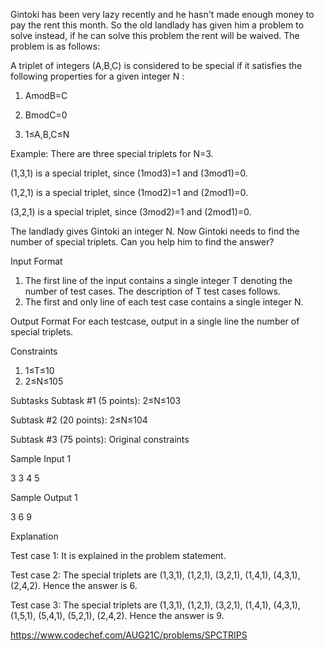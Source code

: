 Gintoki has been very lazy recently and he hasn't made enough money to pay the rent this month. So the old landlady has given him a problem to solve instead, if he can solve this problem the rent will be waived. The problem is as follows:

A triplet of integers (A,B,C) is considered to be special if it satisfies the following properties for a given integer N :

1) AmodB=C

2) BmodC=0

3) 1≤A,B,C≤N

Example: There are three special triplets for N=3. 

(1,3,1) is a special triplet, since (1mod3)=1 and (3mod1)=0. 

(1,2,1) is a special triplet, since (1mod2)=1 and (2mod1)=0.

(3,2,1) is a special triplet, since (3mod2)=1 and (2mod1)=0.

The landlady gives Gintoki an integer N. Now Gintoki needs to find the number of special triplets. Can you help him to find the answer?

Input Format
1.  The first line of the input contains a single integer T denoting the number of test cases. The description of T test cases follows.
2.  The first and only line of each test case contains a single integer N.

Output Format
For each testcase, output in a single line the number of special triplets.

Constraints
1.  1≤T≤10 
2.  2≤N≤105

Subtasks
Subtask #1 (5 points): 2≤N≤103

Subtask #2 (20 points): 2≤N≤104

Subtask #3 (75 points): Original constraints

Sample Input 1

3
3
4
5

Sample Output 1

3
6
9

Explanation

Test case 1: It is explained in the problem statement.

Test case 2: The special triplets are (1,3,1), (1,2,1), (3,2,1), (1,4,1), (4,3,1), (2,4,2). Hence the answer is 6.

Test case 3: The special triplets are (1,3,1), (1,2,1), (3,2,1), (1,4,1), (4,3,1), (1,5,1), (5,4,1), (5,2,1), (2,4,2). Hence the answer is 9.


https://www.codechef.com/AUG21C/problems/SPCTRIPS



